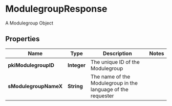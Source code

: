 

# ModulegroupResponse

A Modulegroup Object

## Properties

| Name | Type | Description | Notes |
|------------ | ------------- | ------------- | -------------|
|**pkiModulegroupID** | **Integer** | The unique ID of the Modulegroup |  |
|**sModulegroupNameX** | **String** | The name of the Modulegroup in the language of the requester |  |



